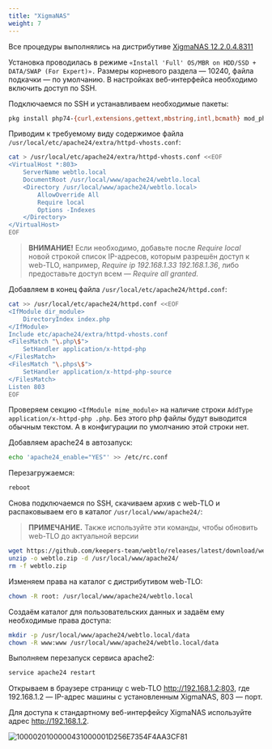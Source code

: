 ```yaml
---
title: "XigmaNAS"
weight: 7
---
```


Все процедуры выполнялись на дистрибутиве [XigmaNAS 12.2.0.4.8311](https://sourceforge.net/projects/xigmanas/files/XigmaNAS-12.2.0.4/12.2.0.4.8311/XigmaNAS-x64-LiveCD-12.2.0.4.8311.iso/download)

Установка проводилась в режиме `«Install 'Full' OS/MBR on HDD/SSD + DATA/SWAP (For Expert)».`
Размеры корневого раздела — 10240, файла подкачки — по умолчанию.
В настройках веб-интерфейса необходимо включить доступ по SSH.

Подключаемся по SSH и устанавливаем необходимые пакеты:

```bash
pkg install php74-{curl,extensions,gettext,mbstring,intl,bcmath} mod_php74 apache24 unzip wget
```

Приводим к требуемому виду содержимое файла `/usr/local/etc/apache24/extra/httpd-vhosts.conf`:

```bash
cat > /usr/local/etc/apache24/extra/httpd-vhosts.conf <<EOF
<VirtualHost *:803>
    ServerName webtlo.local
    DocumentRoot /usr/local/www/apache24/webtlo.local
    <Directory /usr/local/www/apache24/webtlo.local>
        AllowOverride All
        Require local
        Options -Indexes
    </Directory>
</VirtualHost>
EOF
```

> **ВНИМАНИЕ!** Если необходимо, добавьте после _Require local_ новой
> строкой список IP-адресов, которым разрешён доступ к web-TLO, например,
> _Require ip 192.168.1.33 192.168.1.36_, либо предоставьте доступ всем
> _— Require all granted._


Добавляем в конец файла `/usr/local/etc/apache24/httpd.conf`:

```bash
cat >> /usr/local/etc/apache24/httpd.conf <<EOF
<IfModule dir_module>
    DirectoryIndex index.php
</IfModule>
Include etc/apache24/extra/httpd-vhosts.conf
<FilesMatch "\.php\$">
    SetHandler application/x-httpd-php
</FilesMatch>
<FilesMatch "\.phps\$">
    SetHandler application/x-httpd-php-source
</FilesMatch>
Listen 803
EOF
```

Проверяем секцию `<IfModule mime_module>` на наличие строки ```AddType application/x-httpd-php .php```.
Без этого php файлы будут выводится обычным текстом. А в конфигурации по умолчанию этой строки нет.

Добавляем apache24 в автозапуск:

```bash
echo 'apache24_enable="YES"' >> /etc/rc.conf
```

Перезагружаемся:

```bash
reboot
```

Снова подключаемся по SSH, скачиваем архив с web-TLO и распаковываем его в каталог `/usr/local/www/apache24/`:

> **ПРИМЕЧАНИЕ.** Также используйте эти команды, чтобы обновить web-TLO до актуальной версии

```bash
wget https://github.com/keepers-team/webtlo/releases/latest/download/webtlo.zip
unzip -o webtlo.zip -d /usr/local/www/apache24/
rm -f webtlo.zip
```

Изменяем права на каталог с дистрибутивом web-TLO:

```bash
chown -R root: /usr/local/www/apache24/webtlo.local
```

Создаём каталог для пользовательских данных и задаём ему необходимые
права доступа:

```bash
mkdir -p /usr/local/www/apache24/webtlo.local/data
chown -R www:www /usr/local/www/apache24/webtlo.local/data
```

Выполняем перезапуск сервиса apache2:

```bash
service apache24 restart
```

Открываем в браузере страницу с web-TLO http://192.168.1.2:803, где 192.168.1.2 — IP-адрес машины с установленным XigmaNAS, 803 — порт.

Для доступа к стандартному веб-интерфейсу XigmaNAS используйте адрес http://192.168.1.2.

![1000020100000431000001D256E7354F4AA3CF81](https://user-images.githubusercontent.com/32463123/78280884-79bd2c00-7522-11ea-95ea-f1c4ffde5f8e.png)
